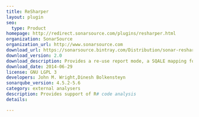 ```yaml
---
title: ReSharper
layout: plugin
seo: 
  type: Product
homepage: http://redirect.sonarsource.com/plugins/resharper.html
organization: SonarSource
organization_url: http://www.sonarsource.com
download_url: https://sonarsource.bintray.com/Distribution/sonar-resharper-plugin-2.0.jar
download_version: 2.0
download_description: Provides a re-use report mode, a SQALE mapping for R# rules, the ability to import/export quality profiles and deprecates the execution of inspectcode.exe
download_date: 2014-06-29
license: GNU LGPL 3
developers: John M. Wright,Dinesh Bolkensteyn
sonarqube_version: 4.5.2-5.6
category: external analysers
description: Provides support of R# code analysis 
details: 

---
```

